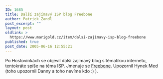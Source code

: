 ```yaml
---
ID: 1685
title: Další zajímavý ISP blog Freebone
author: Patrick Zandl
post_excerpt: ""
layout: post
oldlink: >
  https://www.marigold.cz/item/dalsi-zajimavy-isp-blog-freebone
published: true
post_date: 2005-06-16 12:55:21
---
```

<p>Po Hostovinkách se objevil další zajímavý blog s tématikou internetu, tentokráte spíše na téma ISP. Jmenuje se <a href="http://freebone.bloguje.cz">Freebone</a>. Upozornil Hynek Med (toho upozornil Danny a toho nevíme kdo :) ).
</p>
